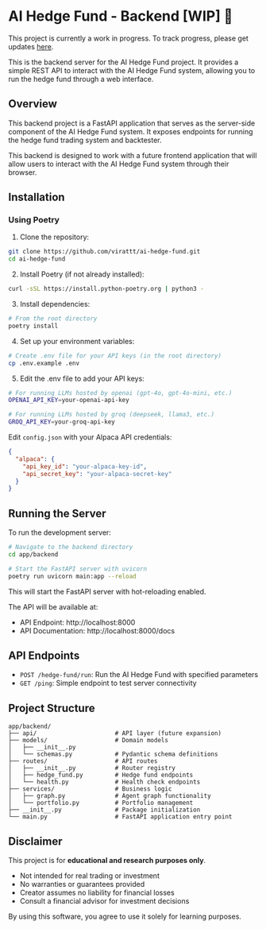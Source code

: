 # AI Hedge Fund - Backend [WIP] 🚧
This project is currently a work in progress.  To track progress, please get updates [here](https://x.com/virattt).

This is the backend server for the AI Hedge Fund project. It provides a simple REST API to interact with the AI Hedge Fund system, allowing you to run the hedge fund through a web interface.

## Overview

This backend project is a FastAPI application that serves as the server-side component of the AI Hedge Fund system. It exposes endpoints for running the hedge fund trading system and backtester.

This backend is designed to work with a future frontend application that will allow users to interact with the AI Hedge Fund system through their browser.

## Installation

### Using Poetry

1. Clone the repository:
```bash
git clone https://github.com/virattt/ai-hedge-fund.git
cd ai-hedge-fund
```

2. Install Poetry (if not already installed):
```bash
curl -sSL https://install.python-poetry.org | python3 -
```

3. Install dependencies:
```bash
# From the root directory
poetry install
```

4. Set up your environment variables:
```bash
# Create .env file for your API keys (in the root directory)
cp .env.example .env
```

5. Edit the .env file to add your API keys:
```bash
# For running LLMs hosted by openai (gpt-4o, gpt-4o-mini, etc.)
OPENAI_API_KEY=your-openai-api-key

# For running LLMs hosted by groq (deepseek, llama3, etc.)
GROQ_API_KEY=your-groq-api-key
```

Edit `config.json` with your Alpaca API credentials:
```json
{
  "alpaca": {
    "api_key_id": "your-alpaca-key-id",
    "api_secret_key": "your-alpaca-secret-key"
  }
}
```

## Running the Server

To run the development server:

```bash
# Navigate to the backend directory
cd app/backend

# Start the FastAPI server with uvicorn
poetry run uvicorn main:app --reload
```

This will start the FastAPI server with hot-reloading enabled.

The API will be available at:
- API Endpoint: http://localhost:8000
- API Documentation: http://localhost:8000/docs

## API Endpoints

- `POST /hedge-fund/run`: Run the AI Hedge Fund with specified parameters
- `GET /ping`: Simple endpoint to test server connectivity

## Project Structure

```
app/backend/
├── api/                      # API layer (future expansion)
├── models/                   # Domain models
│   ├── __init__.py
│   └── schemas.py            # Pydantic schema definitions
├── routes/                   # API routes
│   ├── __init__.py           # Router registry
│   ├── hedge_fund.py         # Hedge fund endpoints
│   └── health.py             # Health check endpoints
├── services/                 # Business logic
│   ├── graph.py              # Agent graph functionality
│   └── portfolio.py          # Portfolio management
├── __init__.py               # Package initialization
└── main.py                   # FastAPI application entry point
```

## Disclaimer

This project is for **educational and research purposes only**.

- Not intended for real trading or investment
- No warranties or guarantees provided
- Creator assumes no liability for financial losses
- Consult a financial advisor for investment decisions

By using this software, you agree to use it solely for learning purposes.